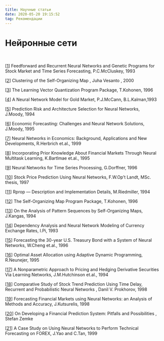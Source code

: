 ```yaml
---
title: Научные статьи
date: 2020-05-20 19:15:52
tag: Рекомендации
---
```


# Нейронные сети

<br>
       
[<a href="http://www.smartquant.com/references/NeuralNetworks/neural1.pdf">1</a>]        Feedforward and Recurrent Neural Networks and Genetic Programs
for Stock        Market and Time Series Forecasting, P.C.McCluskey, 1993
       
[<a href="http://www.smartquant.com/references/NeuralNetworks/neural2.pdf">2</a>]        Clustering of the Self-Organizing Map , Juha Vesanto , 2000
  
[<a href="http://www.smartquant.com/references/NeuralNetworks/neural3.pdf">3</a>]        The Learning Vector Quantization Program Package, T.Kohonen,
1996
          
[<a href="http://www.smartquant.com/references/NeuralNetworks/neural4.ps">4</a>]        A Neural Network Model for Gold Market, P.J.McCann, B.L.Kalman,1993
          
[<a href="http://www.smartquant.com/references/NeuralNetworks/neural5.pdf">5</a>]        Prediction Risk and Architecture Selection for Neural Networks,
J.Moody,        1994
         
[<a href="http://www.smartquant.com/references/NeuralNetworks/neural6.pdf">6</a>]        Economic Forecasting: Challenges and Neural Network Solutions,
J.Moody,        1995
          
[<a href="http://www.smartquant.com/references/NeuralNetworks/neural7.pdf">7</a>]        Neural Networks in Economics: Background, Applications and
New        Developments, R.Herbrich et.al., 1999
          
[<a href="http://www.smartquant.com/references/NeuralNetworks/neural8.pdf">8</a>]        Incorporating Prior Knowledge About Financial Markets Through
Neural        Multitask Learning, K.Bartlmae et.al., 1995
          
[<a href="http://www.smartquant.com/references/NeuralNetworks/neural9.pdf">9</a>]        Neural Networks for Time Series Processing, G.Dorffner, 1996
          
[<a href="http://www.smartquant.com/references/NeuralNetworks/neural10.pdf">10</a>]        Stock Price Prediction Using Neural Networks, F.W.Op&#8217;t Landt,
MSc.        thesis, 1997
          
[<a href="http://www.smartquant.com/references/NeuralNetworks/neural11.ps.gz">11</a>]        Rprop &#8212; Description and Implementation Details, M.Riedmiller,
1994
          
[<a href="http://www.smartquant.com/references/NeuralNetworks/neural12.ps">12</a>]        The Self-Organizing Map Program Package, T.Kohonen, 1996
         
[<a href="http://www.smartquant.com/references/NeuralNetworks/neural13.pdf">13</a>]        On the Analysis of Pattern Sequences by Self-Organizing Maps,
J.Kangas,        1994
          
[<a href="http://www.smartquant.com/references/NeuralNetworks/neural14.ps">14</a>]        Dependency Analysis and Neural Network Modeling of Currency
Exchange        Rates, I.Pi, 1993
       
[<a href="http://www.smartquant.com/references/NeuralNetworks/neural15.pdf">15</a>]        Forecasting the 30-year U.S. Treasury Bond with a System of
Neural        Networks, W.Cheng et.al., 1996
          
[<a href="http://www.smartquant.com/references/NeuralNetworks/neural16.pdf">16</a>]        Optimal Asset Allocation using Adaptive Dynamic Programming,
R.Neunejer,        1995
   
[<a href="http://www.smartquant.com/references/NeuralNetworks/neural17.pdf">17</a>]        A Nonparametric Approach to Pricing and Hedging Derivative
Securities        Via Learning Networks, J.M.Hutchinson et.al., 1994
   
[<a href="http://www.smartquant.com/references/NeuralNetworks/neural18.pdf">18</a>]        Comparative Study of Stock Trend Prediction 
Using Time Delay, Recurrent and Probabilistic Neural Networks , Danil V. Prokhorov, 1998
   
[<a href="http://www.smartquant.com/references/NeuralNetworks/neural19.pdf">19</a>]        Forecasting Financial Markets using Neural Networks: an Analysis
of        Methods and Accuracy, J.Kutsurelis, 1998
   
[<a href="http://www.smartquant.com/references/NeuralNetworks/neural20.pdf">20</a>]      On Developing a Financial Prediction System:
Pitfalls and Possibilities , Stefan Zemke

[<a href="http://www.smartquant.com/references/NeuralNetworks/neural21.pdf">21</a>]
                        A Case Study on Using Neural Networks to Perform
                        Technical Forecasting on FOREX, J.Yao and C.Tan, 1999             
<br>
